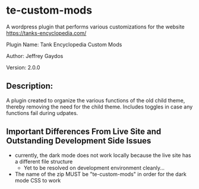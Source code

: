 # te-custom-mods

A wordpress plugin that performs various customizations for the website https://tanks-encyclopedia.com/

Plugin Name: Tank Encyclopedia Custom Mods

Author: Jeffrey Gaydos

Version: 2.0.0

## Description:
A plugin created to organize the various functions of the old child theme, thereby removing the need for the child theme. Includes toggles in case any functions fail during udpates.

## Important Differences From Live Site and Outstanding Development Side Issues
* currently, the dark mode does not work locally because the live site has a different file structure
  * Yet to be resolved on development environment cleanly...
* The name of the zip MUST be "te-custom-mods" in order for the dark mode CSS to work
